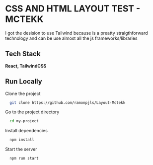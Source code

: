 # CSS AND HTML LAYOUT TEST - MCTEKK

I got the desision to use Tailwind because is a preatty straigthforward technology and can be use almost all the js frameworks/libraries

## Tech Stack

**React, TailwindCSS**

## Run Locally

Clone the project

```bash
  git clone https://github.com/ramonpjls/Layout-Mctekk
```

Go to the project directory

```bash
  cd my-project
```

Install dependencies

```bash
  npm install
```

Start the server

```bash
  npm run start
```

